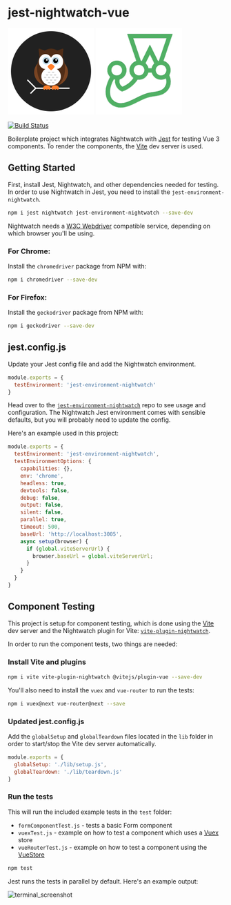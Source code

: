 # jest-nightwatch-vue

<p>
  <img alt="Nightwatch.js Schematic Logo" src=".github/assets/nightwatch-logo.svg" width=200 />
  <img alt="Jest Logo" src=".github/assets/jest-logo.png" width=200 />
</p>

[![Build Status][build-badge]][build]

Boilerplate project which integrates Nightwatch with [Jest](https://jestjs.io/) for testing Vue 3 components.
To render the components, the [Vite](https://vitejs.dev/) dev server is used.  

## Getting Started

First, install Jest, Nightwatch, and other dependencies needed for testing. In order to use Nightwatch in Jest, you need to install the `jest-environment-nightwatch`.

```sh
npm i jest nightwatch jest-environment-nightwatch --save-dev
```

Nightwatch needs a [W3C Webdriver](https://www.w3.org/TR/webdriver/) compatible service, depending on which browser you'll be using.

### For Chrome:
Install the `chromedriver` package from NPM with:

```sh
npm i chromedriver --save-dev
```

### For Firefox:
Install the `geckodriver` package from NPM with:

```sh
npm i geckodriver --save-dev
```

## jest.config.js
Update your Jest config file and add the Nightwatch environment.

```js
module.exports = {
  testEnvironment: 'jest-environment-nightwatch'
}
```

Head over to the [`jest-environment-nightwatch`](https://github.com/nightwatchjs/jest-environment-nightwatch) repo to see usage and configuration. The Nightwatch Jest environment comes with sensible defaults, but you will probably need to update the config.

Here's an example used in this project:

```js
module.exports = {
  testEnvironment: 'jest-environment-nightwatch',
  testEnvironmentOptions: {
    capabilities: {},
    env: 'chrome',
    headless: true,
    devtools: false,
    debug: false,
    output: false,
    silent: false,
    parallel: true,
    timeout: 500,
    baseUrl: 'http://localhost:3005',
    async setup(browser) {
      if (global.viteServerUrl) {
        browser.baseUrl = global.viteServerUrl;
      }
    }
  }
}
```

## Component Testing
This project is setup for component testing, which is done using the [Vite](https://vitejs.dev/) dev server and the Nightwatch plugin for Vite: [`vite-plugin-nightwatch`](https://github.com/nightwatchjs/vite-plugin-nightwatch/).

In order to run the component tests, two things are needed:

### Install Vite and plugins
```sh
npm i vite vite-plugin-nightwatch @vitejs/plugin-vue --save-dev
```

You'll also need to install the `vuex` and `vue-router` to run the tests:
```sh
npm i vuex@next vue-router@next --save
```

### Updated jest.config.js
Add the `globalSetup` and `globalTeardown` files located in the `lib` folder in order to start/stop the Vite dev server automatically.

```js
module.exports = {
  globalSetup: './lib/setup.js',
  globalTeardown: './lib/teardown.js'
}
```

### Run the tests
This will run the included example tests in the `test` folder:

- `formComponentTest.js` - tests a basic Form component
- `vuexTest.js` - example on how to test a component which uses a [Vuex](https://vuex.vuejs.org/) store
- `vueRouterTest.js` - example on how to test a component using the [VueStore](https://router.vuejs.org/)

```js
npm test
```

Jest runs the tests in parallel by default. Here's an example output:

![terminal_screenshot](https://user-images.githubusercontent.com/419506/153366485-2a90f030-3b62-4c31-9b0d-27f5f8dfbcfa.png)

[build-badge]: https://github.com/nightwatchjs/jest-nightwatch-vue/actions/workflows/node.js.yml/badge.svg?branch=main
[build]: https://github.com/nightwatchjs/jest-nightwatch-vue/actions/workflows/node.js.yml

